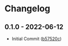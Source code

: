 # Changelog

## 0.1.0 - 2022-06-12

-   Initial Commit ([b57520c](https://github.com/impulse-interactive/unreal-starter-plugin/commit/b57520c))
